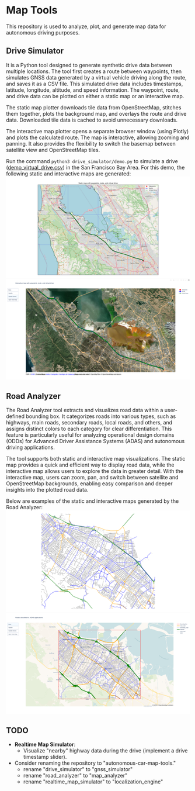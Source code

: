 # Map Tools

This repository is used to analyze, plot, and generate map data for autonomous driving purposes.

## Drive Simulator
It is a Python tool designed to generate synthetic drive data between multiple locations. The tool first creates a route between waypoints, then simulates GNSS data generated by a virtual vehicle driving along the route, and saves it as a CSV file. This simulated drive data includes timestamps, latitude, longitude, altitude, and speed information. The waypoint, route, and drive data can be plotted on either a static map or an interactive map.

The static map plotter downloads tile data from OpenStreetMap, stitches them together, plots the background map, and overlays the route and drive data. Downloaded tile data is cached to avoid unnecessary downloads.

The interactive map plotter opens a separate browser window (using Plotly) and plots the calculated route. The map is interactive, allowing zooming and panning. It also provides the flexibility to switch the basemap between satellite view and OpenStreetMap tiles.

Run the command `python3 drive_simulator/demo.py` to simulate a drive ([demo_virtual_drive.csv](./drive_simulator/demo_virtual_drive.csv)) in the San Francisco Bay Area. For this demo, the following static and interactive maps are generated:
![Demo](drive_simulator/demo_static_map.png)
![Demo](drive_simulator/demo_interactive_map.png)

## Road Analyzer
The Road Analyzer tool extracts and visualizes road data within a user-defined bounding box. It categorizes roads into various types, such as highways, main roads, secondary roads, local roads, and others, and assigns distinct colors to each category for clear differentiation. This feature is particularly useful for analyzing operational design domains (ODDs) for Advanced Driver Assistance Systems (ADAS) and autonomous driving applications.

The tool supports both static and interactive map visualizations. The static map provides a quick and efficient way to display road data, while the interactive map allows users to explore the data in greater detail. With the interactive map, users can zoom, pan, and switch between satellite and OpenStreetMap backgrounds, enabling easy comparison and deeper insights into the plotted road data.

Below are examples of the static and interactive maps generated by the Road Analyzer:
![Static Map Example](road_analyzer/demo_static_map.png)
![Interactive Map Example](road_analyzer/demo_interactive_map.png)

## TODO
- **Realtime Map Simulator**:
    - Visualize "nearby" highway data during the drive (implement a drive timestamp slider).
- Consider renaming the repository to "autonomous-car-map-tools."
    - rename "drive_simulator" to "gnss_simulator"
    - rename "road_analyzer" to "map_analyzer"
    - rename "realtime_map_simulator" to "localization_engine"
